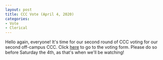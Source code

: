 ```yaml
---
layout: post
title: CCC Vote (April 4, 2020)
categories:
- Vote
- Clerical
---
```


Hello again, everyone!  It's time for our second round of CCC voting for our second off-campus CCC.  Click [here](https://forms.gle/BLRSoDiN81ce2m4Q7) to go to the voting form.  Please do so before Saturday the 4th, as that's when we'll be watching!
